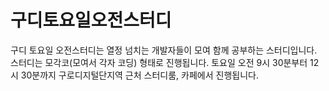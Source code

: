 # 구디토요일오전스터디

구디 토요일 오전스터디는 열정 넘치는 개발자들이 모여 함께 공부하는 스터디입니다.
스터디는 모각코(모여서 각자 코딩) 형태로 진행됩니다.
토요일 오전 9시 30분부터 12시 30분까지 구로디지털단지역 근처 스터디룸, 카페에서 진행됩니다.
